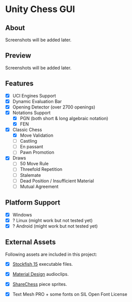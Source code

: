 # Unity Chess GUI
## About
Screenshots will be added later.
## Preview
Screenshots will be added later.
## Features
- [x] UCI Engines Support
- [x] Dynamic Evaluation Bar
- [x] Opening Detector (over 2700 openings)
- [x] Notations Support
  - [x] PGN (both short & long algebraic notation)
  - [x] FEN
- [x] Classic Chess
  - [x] Move Validation
  - [ ] Castling
  - [ ] En passant
  - [ ] Pawn Promotion
- [x] Draws 
  - [ ] 50 Move Rule
  - [ ] Threefold Repetition
  - [ ] Stalemate
  - [ ] Dead Position / Insufficient Material
  - [ ] Mutual Agreement

## Platform Support
- [x] Windows
- [x] ? Linux (might work but not tested yet)
- [x] ? Android (might work but not tested yet)
## External Assets
Following assets are included in this project:
- [x] [Stockfish 15](https://github.com/official-stockfish/Stockfish "Stockfish 15") executable files.
- [x] [Material Design](https://material.io/design/sound/sound-resources.html# "Material Design") audioclips.
- [x] [ShareChess](https://sharechess.github.io/ "ShareChess") piece sprites.
- [x] Text Mesh PRO + some fonts on SIL Open Font License
  
